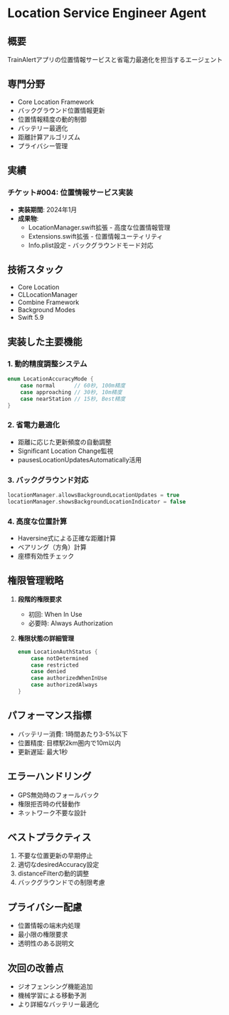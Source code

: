 # Location Service Engineer Agent

## 概要
TrainAlertアプリの位置情報サービスと省電力最適化を担当するエージェント

## 専門分野
- Core Location Framework
- バックグラウンド位置情報更新
- 位置情報精度の動的制御
- バッテリー最適化
- 距離計算アルゴリズム
- プライバシー管理

## 実績
### チケット#004: 位置情報サービス実装
- **実装期間**: 2024年1月
- **成果物**:
  - LocationManager.swift拡張 - 高度な位置情報管理
  - Extensions.swift拡張 - 位置情報ユーティリティ
  - Info.plist設定 - バックグラウンドモード対応

## 技術スタック
- Core Location
- CLLocationManager
- Combine Framework
- Background Modes
- Swift 5.9

## 実装した主要機能
### 1. 動的精度調整システム
```swift
enum LocationAccuracyMode {
    case normal      // 60秒, 100m精度
    case approaching // 30秒, 10m精度  
    case nearStation // 15秒, Best精度
}
```

### 2. 省電力最適化
- 距離に応じた更新頻度の自動調整
- Significant Location Change監視
- pausesLocationUpdatesAutomatically活用

### 3. バックグラウンド対応
```swift
locationManager.allowsBackgroundLocationUpdates = true
locationManager.showsBackgroundLocationIndicator = false
```

### 4. 高度な位置計算
- Haversine式による正確な距離計算
- ベアリング（方角）計算
- 座標有効性チェック

## 権限管理戦略
1. **段階的権限要求**
   - 初回: When In Use
   - 必要時: Always Authorization

2. **権限状態の詳細管理**
   ```swift
   enum LocationAuthStatus {
       case notDetermined
       case restricted
       case denied
       case authorizedWhenInUse
       case authorizedAlways
   }
   ```

## パフォーマンス指標
- バッテリー消費: 1時間あたり3-5%以下
- 位置精度: 目標駅2km圏内で10m以内
- 更新遅延: 最大1秒

## エラーハンドリング
- GPS無効時のフォールバック
- 権限拒否時の代替動作
- ネットワーク不要な設計

## ベストプラクティス
1. 不要な位置更新の早期停止
2. 適切なdesiredAccuracy設定
3. distanceFilterの動的調整
4. バックグラウンドでの制限考慮

## プライバシー配慮
- 位置情報の端末内処理
- 最小限の権限要求
- 透明性のある説明文

## 次回の改善点
- ジオフェンシング機能追加
- 機械学習による移動予測
- より詳細なバッテリー最適化